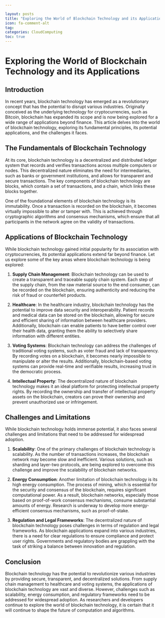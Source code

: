 ```yaml
---

layout: posts
title: "Exploring the World of Blockchain Technology and its Applications"
icon: fa-comment-alt
tag:      
categories: CloudComputing
toc: true
---
```




# Exploring the World of Blockchain Technology and its Applications

## Introduction

In recent years, blockchain technology has emerged as a revolutionary concept that has the potential to disrupt various industries. Originally conceived as the underlying technology for cryptocurrencies, such as Bitcoin, blockchain has expanded its scope and is now being explored for a wide range of applications beyond finance. This article delves into the world of blockchain technology, exploring its fundamental principles, its potential applications, and the challenges it faces.

## The Fundamentals of Blockchain Technology

At its core, blockchain technology is a decentralized and distributed ledger system that records and verifies transactions across multiple computers or nodes. This decentralized nature eliminates the need for intermediaries, such as banks or government institutions, and allows for transparent and secure transactions. The key components of blockchain technology are blocks, which contain a set of transactions, and a chain, which links these blocks together.

One of the foundational elements of blockchain technology is its immutability. Once a transaction is recorded on the blockchain, it becomes virtually impossible to alter or tamper with. This is achieved through cryptographic algorithms and consensus mechanisms, which ensure that all participants in the network agree on the validity of transactions.

## Applications of Blockchain Technology

While blockchain technology gained initial popularity for its association with cryptocurrencies, its potential applications extend far beyond finance. Let us explore some of the key areas where blockchain technology is being explored:

1. **Supply Chain Management**: Blockchain technology can be used to create a transparent and traceable supply chain system. Each step of the supply chain, from the raw material source to the end consumer, can be recorded on the blockchain, ensuring authenticity and reducing the risk of fraud or counterfeit products.

2. **Healthcare**: In the healthcare industry, blockchain technology has the potential to improve data security and interoperability. Patient records and medical data can be stored on the blockchain, allowing for secure and efficient sharing of information between healthcare providers. Additionally, blockchain can enable patients to have better control over their health data, granting them the ability to selectively share information with different entities.

3. **Voting Systems**: Blockchain technology can address the challenges of traditional voting systems, such as voter fraud and lack of transparency. By recording votes on a blockchain, it becomes nearly impossible to manipulate or alter the results. Additionally, blockchain-based voting systems can provide real-time and verifiable results, increasing trust in the democratic process.

4. **Intellectual Property**: The decentralized nature of blockchain technology makes it an ideal platform for protecting intellectual property rights. By recording the ownership and transfer of intellectual property assets on the blockchain, creators can prove their ownership and prevent unauthorized use or infringement.

## Challenges and Limitations

While blockchain technology holds immense potential, it also faces several challenges and limitations that need to be addressed for widespread adoption.

1. **Scalability**: One of the primary challenges of blockchain technology is scalability. As the number of transactions increases, the blockchain network may become slow and inefficient. Various solutions, such as sharding and layer-two protocols, are being explored to overcome this challenge and improve the scalability of blockchain networks.

2. **Energy Consumption**: Another limitation of blockchain technology is its high energy consumption. The process of mining, which is essential for the security and consensus of the blockchain, requires significant computational power. As a result, blockchain networks, especially those based on proof-of-work consensus mechanisms, consume substantial amounts of energy. Research is underway to develop more energy-efficient consensus mechanisms, such as proof-of-stake.

3. **Regulation and Legal Frameworks**: The decentralized nature of blockchain technology poses challenges in terms of regulation and legal frameworks. As blockchain applications expand into various industries, there is a need for clear regulations to ensure compliance and protect user rights. Governments and regulatory bodies are grappling with the task of striking a balance between innovation and regulation.

## Conclusion

Blockchain technology has the potential to revolutionize various industries by providing secure, transparent, and decentralized solutions. From supply chain management to healthcare and voting systems, the applications of blockchain technology are vast and diverse. However, challenges such as scalability, energy consumption, and regulatory frameworks need to be addressed for widespread adoption. As researchers and developers continue to explore the world of blockchain technology, it is certain that it will continue to shape the future of computation and algorithms.
